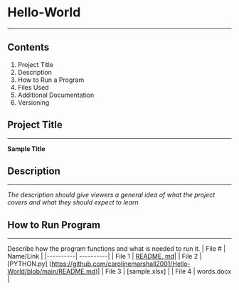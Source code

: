 # Hello-World
----------
## Contents
1. Project Title
2. Description
3. How to Run a Program
4. Files Used
5. Additional Documentation
6. Versioning
## Project Title
-----------
**Sample Title**
## Description
-----------
*The description should give viewers a general idea of what the project covers and what they should expect to learn*
## How to Run Program
-----------
Describe how the program functions and what is needed to run it.
| File # | Name/Link |
|----------| ----------|
| File 1 | [README. md](https://github.com/carolinemarshall2001/Hello-World/blob/main/README.md)|
| File 2 | [PYTHON.py] (https://github.com/carolinemarshall2001/Hello-World/blob/main/README.md)|
| File 3 | [sample.xlsx]  |
| File 4 | words.docx |
